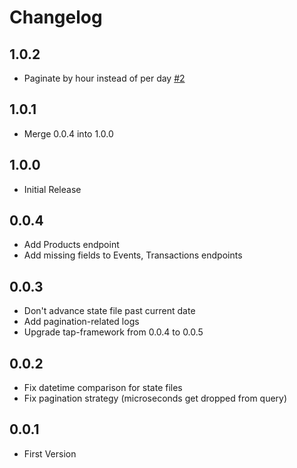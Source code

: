 # Changelog

## 1.0.2

- Paginate by hour instead of per day [#2](https://github.com/singer-io/tap-platformpurple/pull/2)

## 1.0.1

- Merge 0.0.4 into 1.0.0

## 1.0.0

- Initial Release

## 0.0.4

- Add Products endpoint
- Add missing fields to Events, Transactions endpoints

## 0.0.3

- Don't advance state file past current date
- Add pagination-related logs
- Upgrade tap-framework from 0.0.4 to 0.0.5

## 0.0.2

- Fix datetime comparison for state files
- Fix pagination strategy (microseconds get dropped from query)

## 0.0.1

- First Version
